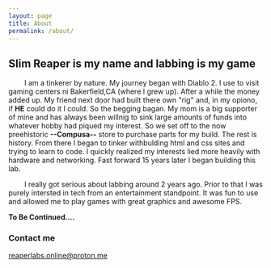 ```yaml
---
layout: page
title: About
permalink: /about/
---
```

## **Slim Reaper** is my name and labbing is my game  

 &nbsp; &nbsp; &nbsp; &nbsp; I am a tinkerer by nature. My journey began with Diablo 2. I use to visit gaming centers ni Bakerfield,CA (where I grew up). After a while the money added up. My friend next door had built there own "rig" and, in my opiono, if **HE** could do it I could. So the begging bagan. My mom is a big supporter of mine and has always been willnig to sink large amounts of funds into whatever hobby had piqued my interest. So we set off to the now preehistoric **--Compusa--** store to purchase parts for my build. The rest is history. From there I began to tinker withbulding html and css sites and trying to learn to code. I quickly realized my interests lied more heavily with hardware and networking. Fast forward 15 years later I began building this lab.  

&nbsp; &nbsp; &nbsp; &nbsp; I really got serious about labbing around 2 years ago. Prior to that I was purely intersted in tech from an entertainment standpoint. It was fun to use and allowed me to play games with great graphics and awesome FPS. 

**To Be Continued....**




### Contact me

[reaperlabs.online@proton.me](mailto:reaperlabs.online@proton.me)
